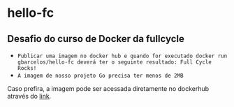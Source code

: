 # hello-fc

## Desafio do curso de Docker da fullcycle

- ``Publicar uma imagem no docker hub e quando for executado docker run gbarcelos/hello-fc deverá ter o seguinte resultado: Full Cycle Rocks!``
- ``A imagem de nosso projeto Go precisa ter menos de 2MB``


Caso prefira, a imagem pode ser acessada diretamente no dockerhub através do [link](https://hub.docker.com/r/gbarcelos/hello-fc).
